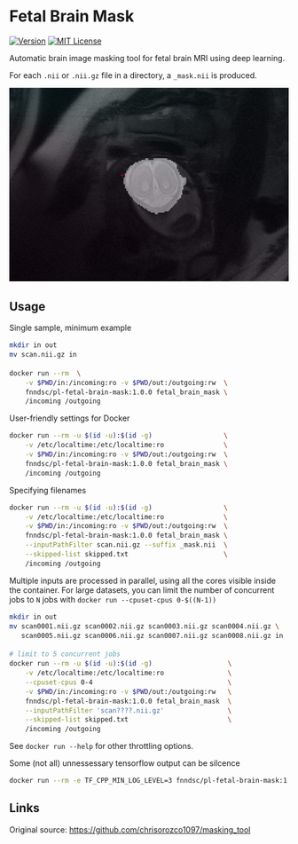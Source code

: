 # Fetal Brain Mask

[![Version](https://img.shields.io/docker/v/fnndsc/pl-fetal-brain-mask?sort=semver)](https://hub.docker.com/r/fnndsc/pl-fetal-brain-mask)
[![MIT License](https://img.shields.io/github/license/fnndsc/pl-fetal-brain-mask)](https://github.com/FNNDSC/pl-fetal-brain-mask/blob/master/LICENSE)

Automatic brain image masking tool for fetal brain MRI using deep learning.

For each `.nii` or `.nii.gz` file in a directory, a `_mask.nii` is produced.

![Figure](docs/fetal_brain_mask.png)

##  Usage

Single sample, minimum example

```bash
mkdir in out
mv scan.nii.gz in

docker run --rm  \
    -v $PWD/in:/incoming:ro -v $PWD/out:/outgoing:rw  \
    fnndsc/pl-fetal-brain-mask:1.0.0 fetal_brain_mask \
    /incoming /outgoing
```

User-friendly settings for Docker

```bash
docker run --rm -u $(id -u):$(id -g)                  \
    -v /etc/localtime:/etc/localtime:ro               \
    -v $PWD/in:/incoming:ro -v $PWD/out:/outgoing:rw  \
    fnndsc/pl-fetal-brain-mask:1.0.0 fetal_brain_mask \
    /incoming /outgoing
```

Specifying filenames

```bash
docker run --rm -u $(id -u):$(id -g)                  \
    -v /etc/localtime:/etc/localtime:ro               \
    -v $PWD/in:/incoming:ro -v $PWD/out:/outgoing:rw  \
    fnndsc/pl-fetal-brain-mask:1.0.0 fetal_brain_mask \
    --inputPathFilter scan.nii.gz --suffix _mask.nii  \
    --skipped-list skipped.txt                        \
    /incoming /outgoing

```

Multiple inputs are processed in parallel, using all the cores visible inside the container.
For large datasets, you can limit the number of concurrent jobs to `N` jobs with `docker run --cpuset-cpus 0-$((N-1))`

```bash
mkdir in out
mv scan0001.nii.gz scan0002.nii.gz scan0003.nii.gz scan0004.nii.gz \
   scan0005.nii.gz scan0006.nii.gz scan0007.nii.gz scan0008.nii.gz in

# limit to 5 concurrent jobs
docker run --rm -u $(id -u):$(id -g)                   \
    -v /etc/localtime:/etc/localtime:ro                \
    --cpuset-cpus 0-4                                  \
    -v $PWD/in:/incoming:ro -v $PWD/out:/outgoing:rw   \
    fnndsc/pl-fetal-brain-mask:1.0.0 fetal_brain_mask  \
    --inputPathFilter 'scan????.nii.gz'                \
    --skipped-list skipped.txt                         \
    /incoming /outgoing
```

See `docker run --help` for other throttling options.

Some (not all) unnessessary tensorflow output can be silcence

```bash
docker run --rm -e TF_CPP_MIN_LOG_LEVEL=3 fnndsc/pl-fetal-brain-mask:1.0.0
```

## Links

Original source:
https://github.com/chrisorozco1097/masking_tool
